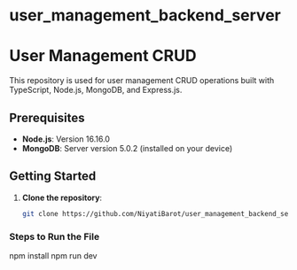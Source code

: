 # user_management_backend_server
# User Management CRUD

This repository is used for user management CRUD operations built with TypeScript, Node.js, MongoDB, and Express.js.

## Prerequisites

- **Node.js**: Version 16.16.0
- **MongoDB**: Server version 5.0.2 (installed on your device)

## Getting Started

1. **Clone the repository**:
   ```bash
   git clone https://github.com/NiyatiBarot/user_management_backend_server.git


### Steps to Run the File

npm install
npm run dev
